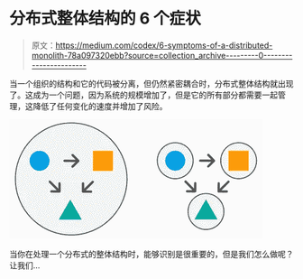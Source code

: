 # 分布式整体结构的 6 个症状

> 原文：<https://medium.com/codex/6-symptoms-of-a-distributed-monolith-78a097320ebb?source=collection_archive---------0----------------------->

当一个组织的结构和它的代码被分离，但仍然紧密耦合时，分布式整体结构就出现了。这成为一个问题，因为系统的规模增加了，但是它的所有部分都需要一起管理，这降低了任何变化的速度并增加了风险。

![](img/cd46e124229a696686aadf83095f077b.png)

当你在处理一个分布式的整体结构时，能够识别是很重要的，但是我们怎么做呢？让我们…